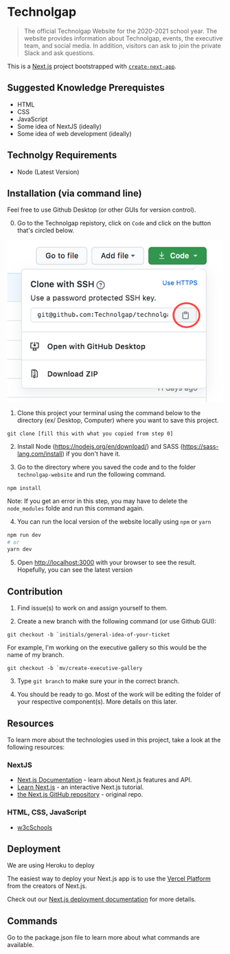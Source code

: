 # Technolgap
> The official Technolgap Website for the 2020-2021 school year. The website provides information about Technolgap, events, the executive team, and social media. In addition, visitors can ask to join the private Slack and ask questions. 

This is a [Next.js](https://nextjs.org/) project bootstrapped with [`create-next-app`](https://github.com/vercel/next.js/tree/canary/packages/create-next-app).

## Suggested Knowledge Prerequistes  
* HTML
* CSS 
* JavaScript
* Some idea of NextJS (ideally)
* Some idea of web development (ideally)

## Technolgy Requirements 
* Node (Latest Version)

## Installation (via command line)
Feel free to use Github Desktop (or other GUIs for version control).

0. Go to the Technolgap repistory, click on `Code` and click on the button that's circled below. 

![Cloning](images/README/CloningWithSSH.png)

1. Clone this project your terminal using the command below to the directory (ex/ Desktop, Computer) where you want to save this project.

```
git clone [fill this with what you copied from step 0]
```

2. Install Node (https://nodejs.org/en/download/) and SASS (https://sass-lang.com/install) if you don't have it. 

3. Go to the directory where you saved the code and to the folder `technolgap-website` and run the following command. 

`npm install` 

Note: If you get an error in this step, you may have to delete the `node_modules` folde and run this command again. 

4. You can run the local version of the website locally using `npm` or `yarn` 
 
```bash
npm run dev
# or
yarn dev
```
5. Open [http://localhost:3000](http://localhost:3000) with your browser to see the result. Hopefully, you can see the latest version

## Contribution
1. Find issue(s) to work on and assign yourself to them. 

2. Create a new branch with the following command (or use Github GUI):

```
git checkout -b `initials/general-idea-of-your-ticket

```

For example, I'm working on the executive gallery so this would be the name of my branch.

```
git checkout -b `mv/create-executive-gallery

```

3. Type `git branch` to make sure your in the correct branch.

4. You should be ready to go. Most of the work will be editing the folder of your respective component(s). More details on this later.  

## Resources 

To learn more about the technologies used in this project, take a look at the following resources:

### NextJS
- [Next.js Documentation](https://nextjs.org/docs) - learn about Next.js features and API.
- [Learn Next.js](https://nextjs.org/learn) - an interactive Next.js tutorial.
- [the Next.js GitHub repository](https://github.com/vercel/next.js/) - original repo.

### HTML, CSS, JavaScript
- [w3cSchools](https://www.w3schools.com/)

## Deployment 
We are using Heroku to deploy 

The easiest way to deploy your Next.js app is to use the [Vercel Platform](https://vercel.com/import?utm_medium=default-template&filter=next.js&utm_source=create-next-app&utm_campaign=create-next-app-readme) from the creators of Next.js.

Check out our [Next.js deployment documentation](https://nextjs.org/docs/deployment) for more details.

## Commands
Go to the package.json file to learn more about what commands are available.